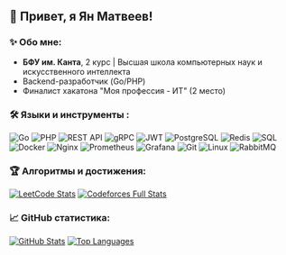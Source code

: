 ## 👋 Привет, я Ян Матвеев!

### ✨ Обо мне:

* **БФУ им. Канта**, 2 курс | Высшая школа компьютерных наук и искусственного интеллекта
* Backend-разработчик (Go/PHP)
* Финалист хакатона "Моя профессия - ИТ" (2 место)

### 🛠️ Языки и инструменты :
![Go](https://img.shields.io/badge/-Go-090909?style=for-the-badge&logo=go&logoColor=00ADD8)
![PHP](https://img.shields.io/badge/-PHP-090909?style=for-the-badge&logo=php&logoColor=777BB4)
![REST API](https://img.shields.io/badge/-REST_API-090909?style=for-the-badge&logo=api&logoColor=FF4F00)
![gRPC](https://img.shields.io/badge/-gRPC-090909?style=for-the-badge&logo=grpc&logoColor=4285F4)
![JWT](https://img.shields.io/badge/-JWT-090909?style=for-the-badge&logo=jsonwebtokens)
![PostgreSQL](https://img.shields.io/badge/-PostgreSQL-090909?style=for-the-badge&logo=postgresql&logoColor=4169E1)
![Redis](https://img.shields.io/badge/-Redis-090909?style=for-the-badge&logo=redis&logoColor=DC382D)
![SQL](https://img.shields.io/badge/-SQL-090909?style=for-the-badge&logo=mysql&logoColor=4479A1)
![Docker](https://img.shields.io/badge/-Docker-090909?style=for-the-badge&logo=docker&logoColor=2496ED)
![Nginx](https://img.shields.io/badge/-Nginx-090909?style=for-the-badge&logo=nginx&logoColor=009639)
![Prometheus](https://img.shields.io/badge/-Prometheus-090909?style=for-the-badge&logo=prometheus&logoColor=E6522C)
![Grafana](https://img.shields.io/badge/-Grafana-090909?style=for-the-badge&logo=grafana&logoColor=F46800)
![Git](https://img.shields.io/badge/-Git-090909?style=for-the-badge&logo=git&logoColor=F05032)
![Linux](https://img.shields.io/badge/-Linux-090909?style=for-the-badge&logo=linux&logoColor=FCC624)
![RabbitMQ](https://img.shields.io/badge/-RabbitMQ-090909?style=for-the-badge&logo=rabbitmq&logoColor=FF6600)

### 🏆 Алгоритмы и достижения:

[![LeetCode Stats](https://leetcard.jacoblin.cool/Fokyyy?border=0&theme=dark)](https://leetcode.com/u/Fokyyy/)
[![Codeforces Full Stats](https://codeforces-readme-stats.vercel.app/api/card?username=Foky&theme=dark&days=1800)](https://codeforces.com/profile/Foky)

### 📈 GitHub статистика:

[![GitHub Stats](https://github-readme-stats.vercel.app/api?username=O4EHbKPYTON&show_icons=true&theme=dark&hide_border=true)](https://github.com/anuraghazra/github-readme-stats)
[![Top Languages](https://github-readme-stats.vercel.app/api/top-langs/?username=O4EHbKPYTON&layout=compact&theme=dark&hide_border=true)](https://github.com/anuraghazra/github-readme-stats)
